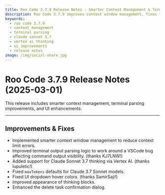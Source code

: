 ```yaml
---
title: Roo Code 3.7.9 Release Notes - Smarter Context Management & Terminal Fixes
description: Roo Code 3.7.9 improves context window management, fixes terminal output parsing, adds Claude Sonnet 3.7 thinking support, and enhances UI elements.
keywords:
  - roo code 3.7.9
  - context management
  - terminal parsing
  - claude sonnet 3.7
  - vertex ai thinking
  - ui improvements
  - release notes
image: /img/social-share.jpg
---
```


# Roo Code 3.7.9 Release Notes (2025-03-01)

This release includes smarter context management, terminal parsing improvements, and UI enhancements.

---

## Improvements & Fixes

*   Implemented smarter context window management to reduce context limit errors.
*   Improved terminal output parsing logic to work around a VSCode bug affecting command output visibility. (thanks KJ7LNW!)
*   Added support for Claude Sonnet 3.7 thinking via Vertex AI. (thanks lupuletic!)
*   Fixed `maxTokens` defaults for Claude 3.7 Sonnet models.
*   Fixed UI dropdown hover colors. (thanks SamirSaji!)
*   Improved appearance of thinking blocks.
*   Enhanced the delete task confirmation dialog.